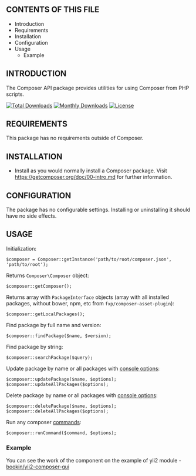 ## CONTENTS OF THIS FILE

* Introduction
* Requirements
* Installation
* Configuration
* Usage
  * Example


## INTRODUCTION

The Composer API package provides utilities for using Composer from PHP scripts.

[![Total Downloads](https://poser.pugx.org/redhataccess/composer-api/downloads)](https://packagist.org/packages/redhataccess/composer-api)
[![Monthly Downloads](https://poser.pugx.org/redhataccess/composer-api/d/monthly)](https://packagist.org/packages/redhataccess/composer-api)
[![License](https://poser.pugx.org/redhataccess/composer-api/license)](https://packagist.org/packages/redhataccess/composer-api)


## REQUIREMENTS

This package has no requirements outside of Composer.


## INSTALLATION

* Install as you would normally install a Composer package. Visit
  https://getcomposer.org/doc/00-intro.md for further information.


## CONFIGURATION

The package has no configurable settings. Installing or uninstalling it should
have no side effects.


## USAGE

Initialization:
```
$composer = Composer::getInstance('path/to/root/composer.json', 'path/to/root');
```

Returns `Composer\Composer` object:
```
$composer::getComposer();
```

Returns array with `PackageInterface` objects (array with all installed packages, without bower, npm, etc from `fxp/composer-asset-plugin`):
```
$composer::getLocalPackages();
```

Find package by full name and version:
```
$composer::findPackage($name, $version);
```

Find package by string:
```
$composer::searchPackage($query);
```

Update package by name or all packages with [console options](https://getcomposer.org/doc/03-cli.md#update):
```
$composer::updatePackage($name, $options);
$composer::updateAllPackages($options);
```

Delete package by name or all packages with [console options](https://getcomposer.org/doc/03-cli.md#remove):
```
$composer::deletePackage($name, $options);
$composer::deleteAllPackages($options);
```

Run any composer [commands](https://getcomposer.org/doc/03-cli.md):
```
$composer::runCommand($command, $options);
```


### Example

You can see the work of the component on the example of yii2 module - [bookin/yii2-composer-gui](https://github.com/bookin/yii2-composer-gui)
